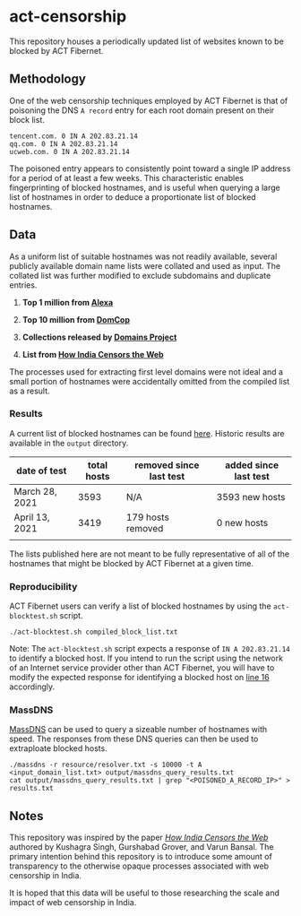 # act-censorship
This repository houses a periodically updated list of websites known to be blocked by ACT Fibernet.

## Methodology
One of the web censorship techniques employed by ACT Fibernet is that of poisoning the DNS `A record` entry for each root domain present on their block list.

```
tencent.com. 0 IN A 202.83.21.14
qq.com. 0 IN A 202.83.21.14
ucweb.com. 0 IN A 202.83.21.14
```

The poisoned entry appears to consistently point toward a single IP address for a period of at least a few weeks. This characteristic enables fingerprinting of blocked hostnames, and is useful when querying a large list of hostnames in order to deduce a proportionate list of blocked hostnames.

## Data

As a uniform list of suitable hostnames was not readily available, several publicly available domain name lists were collated and used as input. The collated list was further modified to exclude subdomains and duplicate entries.

1. **Top 1 million from [Alexa](http://s3.amazonaws.com/alexa-static/top-1m.csv.zip)**

2. **Top 10 million from [DomCop](https://www.domcop.com/files/top/top10milliondomains.csv.zip)**

3. **Collections released by [Domains Project](https://dataset.domainsproject.org)**

4. **List from [How India Censors the Web](https://github.com/kush789/How-India-Censors-The-Web-Data/blob/master/potentially_blocked_unique_hostnames.txt)**

The processes used for extracting first level domains were not ideal and a small portion of hostnames were accidentally omitted from the compiled list as a result.

### Results

A current list of blocked hostnames can be found [here](https://github.com/qurbat/act-censorship/blob/main/compiled_block_list.txt). Historic results are available in the `output` directory.

| date of test   | total hosts  | removed since last test    | added since last test            |
|----------------|--------------|----------------------------|----------------------------------|
| March 28, 2021 | 3593         | N/A                        | 3593 new hosts                   |
| April 13, 2021 | 3419         | 179 hosts removed          |  0 new hosts                     |
|                |              |                            |                                  |

The lists published here are not meant to be fully representative of all of the hostnames that might be blocked by ACT Fibernet at a given time.

### Reproducibility

ACT Fibernet users can verify a list of blocked hostnames by using the `act-blocktest.sh` script.

```
./act-blocktest.sh compiled_block_list.txt
```

Note: The `act-blocktest.sh` script expects a response of `IN A 202.83.21.14` to identify a blocked host. If you intend to run the script using the network of an Internet service provider other than ACT Fibernet, you will have to modify the expected response for identifying a blocked host on [line 16](https://github.com/qurbat/act-censorship/blob/main/blocktest.sh#L16) accordingly.

### MassDNS
[MassDNS](https://github.com/blechschmidt/massdns) can be used to query a sizeable number of hostnames with speed. The responses from these DNS queries can then be used to extraploate blocked hosts.

```
./massdns -r resource/resolver.txt -s 10000 -t A <input_domain_list.txt> output/massdns_query_results.txt
cat output/massdns_query_results.txt | grep "<POISONED_A_RECORD_IP>" > results.txt
```

## Notes

This repository was inspired by the paper *[How India Censors the Web](https://arxiv.org/abs/1912.08590)* authored by Kushagra Singh, Gurshabad Grover, and Varun Bansal. The primary intention behind this repository is to introduce some amount of transparency to the otherwise opaque processes associated with web censorship in India.

It is hoped that this data will be useful to those researching the scale and impact of web censorship in India.
